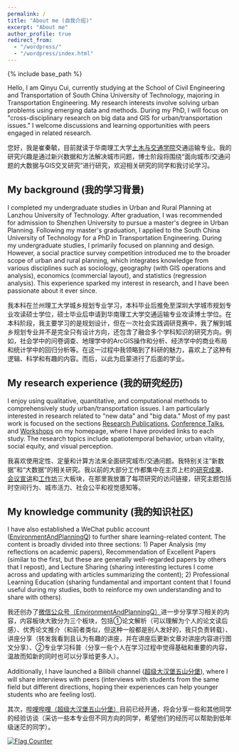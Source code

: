 ```yaml
---
permalink: /
title: "About me (自我介绍)"
excerpt: "About me"
author_profile: true
redirect_from: 
  - "/wordpress/"
  - "/wordpress/index.html"
---
```


{% include base_path %}

Hello, I am Qinyu Cui, currently studying at the School of Civil Engineering and Transportation of South China University of Technology, majoring in Transportation Engineering. My research interests involve solving urban problems using emerging data and methods. During my PhD, I will focus on "cross-disciplinary research on big data and GIS for urban/transportation issues." I welcome discussions and learning opportunities with peers engaged in related research.

您好，我是崔秦毓，目前就读于华南理工大学[土木与交通学院](http://www2.scut.edu.cn/jtxy/)交通运输专业。我的研究兴趣是通过新兴数据和方法解决城市问题，博士阶段将围绕“面向城市/交通问题的大数据与GIS交叉研究”进行研究，欢迎相关研究的同学和我讨论学习。

## My background (我的学习背景)

I completed my undergraduate studies in Urban and Rural Planning at Lanzhou University of Technology. After graduation, I was recommended for admission to Shenzhen University to pursue a master's degree in Urban Planning. Following my master's graduation, I applied to the South China University of Technology for a PhD in Transportation Engineering. During my undergraduate studies, I primarily focused on planning and design. However, a social practice survey competition introduced me to the broader scope of urban and rural planning, which integrates knowledge from various disciplines such as sociology, geography (with GIS operations and analysis), economics (commercial layout), and statistics (regression analysis). This experience sparked my interest in research, and I have been passionate about it ever since.

我本科在兰州理工大学城乡规划专业学习，本科毕业后推免至深圳大学城市规划专业攻读硕士学位，硕士毕业后申请到华南理工大学交通运输专业攻读博士学位。在本科阶段，我主要学习的是规划设计，但在一次社会实践调研竞赛中，我了解到城乡规划专业并不是完全只有设计方向，还包含了融合多个学科知识的研究方向。例如，社会学中的问卷调查、地理学中的ArcGIS操作和分析、经济学中的商业布局和统计学中的回归分析等。在这一过程中我领略到了科研的魅力，喜欢上了这种有逻辑、科学和有趣的内容。而后，以此为启蒙进行了后面的学业。

## My research experience (我的研究经历)

I enjoy using qualitative, quantitative, and computational methods to comprehensively study urban/transportation issues. I am particularly interested in research related to "new data" and "big data." Most of my past work is focused on the sections [Research Publications](https://cuiqinyu.github.io/publications/), [Conference Talks](https://cuiqinyu.github.io/talks/), and [Workshops](https://cuiqinyu.github.io/portfolio/) on my homepage, where I have provided links to each study. The research topics include spatiotemporal behavior, urban vitality, social equity, and visual perception.

我喜欢使用定性、定量和计算方法来全面研究城市/交通问题。我特别关注“新数据”和“大数据”的相关研究。我以前的大部分工作都集中在主页上栏的[研究成果](https://cuiqinyu.github.io/publications/)、[会议宣讲](https://cuiqinyu.github.io/talks/)和[工作坊](https://cuiqinyu.github.io/portfolio/)三大板块，在那里我放置了每项研究的访问链接，研究主题包括时空间行为、城市活力、社会公平和视觉感知等。

## My knowledge community (我的知识社区)

I have also established a WeChat public account ([EnvironmentAndPlanningQ](https://mp.weixin.qq.com/s?__biz=MzkxOTQyMTQ5Ng==&mid=2247483998&idx=1&sn=106316350c1dd61b34a2a4a3c67c6b58&chksm=c1a31509f6d49c1f35bff72fd8c54b29a9d7eb341666f660343f11f9c5029016ebcb664d69f3#rd)) to further share learning-related content. The content is broadly divided into three sections: 1) Paper Analysis (my reflections on academic papers), Recommendation of Excellent Papers (similar to the first, but these are generally well-regarded papers by others that I repost), and Lecture Sharing (sharing interesting lectures I come across and updating with articles summarizing the content); 2) Professional Learning Education (sharing fundamental and important content that I found useful during my studies, both to reinforce my own understanding and to share with others).

我还创办了[微信公众号（EnvironmentAndPlanningQ）](https://mp.weixin.qq.com/s?__biz=MzkxOTQyMTQ5Ng==&mid=2247483998&idx=1&sn=106316350c1dd61b34a2a4a3c67c6b58&chksm=c1a31509f6d49c1f35bff72fd8c54b29a9d7eb341666f660343f11f9c5029016ebcb664d69f3#rd)进一步分享学习相关的内容，内容板块大致分为三个板块，包括①论文解析（可以理解为个人的论文读后感）、优秀论文推介（和前者类似，但这种一般都是别人发好的，我只负责转载）、讲座分享（转发我看到且认为有趣的讲座，并在讲座后更新文章对讲座内容进行图文分享）、②专业学习科普（分享一些个人在学习过程中觉得基础和重要的内容，温故而知新的同时也可以分享给更多人）。

Additionally, I have launched a Bilibili channel ([超级大汉堡五山分堡](https://space.bilibili.com/362069232?spm_id_from=333.337.search-card.all.click)), where I will share interviews with peers (interviews with students from the same field but different directions, hoping their experiences can help younger students who are feeling lost).

其次，[哔哩哔哩（超级大汉堡五山分堡）](https://space.bilibili.com/362069232?spm_id_from=333.337.search-card.all.click)目前已经开通，将会分享一些和其他同学的经验访谈（采访一些本专业但不同方向的同学，希望他们的经历可以帮助到低年级迷茫的同学）。

<a href="https://info.flagcounter.com/nw1j"><img src="https://s01.flagcounter.com/map/nw1j/size_s/txt_000000/border_CCCCCC/pageviews_0/viewers_0/flags_0/" alt="Flag Counter" border="0"></a>

